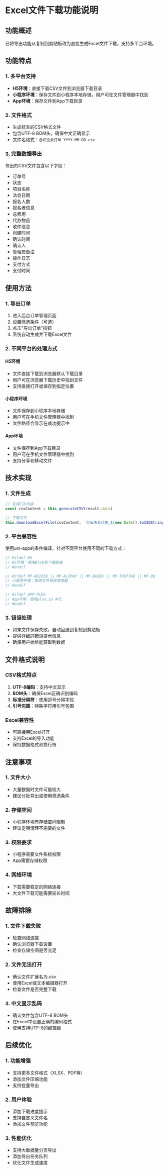 # Excel文件下载功能说明

## 功能概述

已将导出功能从复制到剪贴板改为直接生成Excel文件下载，支持多平台环境。

## 功能特点

### 1. 多平台支持
- **H5环境**：直接下载CSV文件到浏览器下载目录
- **小程序环境**：保存文件到小程序本地存储，用户可在文件管理器中找到
- **App环境**：保存文件到App下载目录

### 2. 文件格式
- 生成标准的CSV格式文件
- 包含UTF-8 BOM头，确保中文正确显示
- 文件名格式：`合坛法会订单_YYYY-MM-DD.csv`

### 3. 完整数据导出
导出的CSV文件包含以下字段：
- 订单号
- 状态
- 项目名称
- 法会日期
- 报名人数
- 报名者信息
- 总费用
- 代办物品
- 收件信息
- 创建时间
- 确认时间
- 确认人
- 管理员备注
- 操作日志
- 支付方式
- 支付时间

## 使用方法

### 1. 导出订单
1. 进入后台订单管理页面
2. 设置筛选条件（可选）
3. 点击"导出订单"按钮
4. 系统自动生成并下载Excel文件

### 2. 不同平台的处理方式

#### H5环境
- 文件直接下载到浏览器默认下载目录
- 用户可在浏览器下载历史中找到文件
- 支持直接打开或保存到指定位置

#### 小程序环境
- 文件保存到小程序本地存储
- 用户可在手机文件管理器中找到
- 文件路径会显示在成功提示中

#### App环境
- 文件保存到App下载目录
- 用户可在手机文件管理器中找到
- 支持分享和移动文件

## 技术实现

### 1. 文件生成
```javascript
// 生成CSV内容
const csvContent = this.generateCSV(result.data)

// 下载文件
this.downloadExcelFile(csvContent, `合坛法会订单_${new Date().toISOString().slice(0, 10)}.csv`)
```

### 2. 平台兼容性
使用uni-app的条件编译，针对不同平台使用不同的下载方式：

```javascript
// #ifdef H5
// H5环境：使用Blob和下载链接
// #endif

// #ifdef MP-WEIXIN || MP-ALIPAY || MP-BAIDU || MP-TOUTIAO || MP-QQ
// 小程序环境：使用文件系统管理器
// #endif

// #ifdef APP-PLUS
// App环境：使用plus.io API
// #endif
```

### 3. 错误处理
- 如果文件保存失败，自动回退到复制到剪贴板
- 提供详细的错误提示信息
- 确保用户始终能获取到数据

## 文件格式说明

### CSV格式特点
1. **UTF-8编码**：支持中文显示
2. **BOM头**：确保Excel正确识别编码
3. **标准分隔符**：使用逗号分隔字段
4. **引号包围**：特殊字符用引号包围

### Excel兼容性
- 可直接用Excel打开
- 支持Excel的导入功能
- 保持数据格式和换行符

## 注意事项

### 1. 文件大小
- 大量数据时文件可能较大
- 建议分批导出或使用筛选条件

### 2. 存储空间
- 小程序环境有存储空间限制
- 建议定期清理不需要的文件

### 3. 权限要求
- 小程序需要文件系统权限
- App需要存储权限

### 4. 网络环境
- 下载需要稳定的网络连接
- 大文件下载可能需要较长时间

## 故障排除

### 1. 文件下载失败
- 检查网络连接
- 确认浏览器下载设置
- 检查存储空间是否充足

### 2. 文件无法打开
- 确认文件扩展名为.csv
- 使用Excel或文本编辑器打开
- 检查文件是否完整下载

### 3. 中文显示乱码
- 确认文件包含UTF-8 BOM头
- 在Excel中设置正确的编码格式
- 使用支持UTF-8的编辑器

## 后续优化

### 1. 功能增强
- 支持更多文件格式（XLSX、PDF等）
- 添加文件压缩功能
- 支持批量导出

### 2. 用户体验
- 添加下载进度提示
- 支持自定义文件名
- 添加文件预览功能

### 3. 性能优化
- 支持大数据量分页导出
- 添加导出任务队列
- 优化文件生成速度 